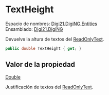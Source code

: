 # TextHeight

Espacio de nombres: [Digi21.DigiNG.Entities](../../)  
Ensamblado: [Digi21.DigiNG](../../../)

Devuelve la altura de textos del [ReadOnlyText](../).

```csharp
public double TextHeight { get; }
```

## Valor de la propiedad

[Double](https://docs.microsoft.com/en-us/dotnet/api/system.double?view=net-5.0)

Justificación de textos del [ReadOnlyText](../).



